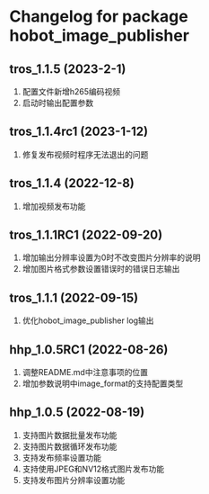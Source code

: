 # Changelog for package hobot_image_publisher

tros_1.1.5 (2023-2-1)
------------------
1. 配置文件新增h265编码视频
2. 启动时输出配置参数

tros_1.1.4rc1 (2023-1-12)
------------------
1. 修复发布视频时程序无法退出的问题

tros_1.1.4 (2022-12-8)
------------------
1. 增加视频发布功能

tros_1.1.1RC1 (2022-09-20)
------------------
1. 增加输出分辨率设置为0时不改变图片分辨率的说明
2. 增加图片格式参数设置错误时的错误日志输出

tros_1.1.1 (2022-09-15)
------------------
1. 优化hobot_image_publisher log输出

hhp_1.0.5RC1 (2022-08-26)
------------------
1. 调整README.md中注意事项的位置
2. 增加参数说明中image_format的支持配置类型

hhp_1.0.5 (2022-08-19)
------------------
1. 支持图片数据批量发布功能
2. 支持图片数据循环发布功能
3. 支持发布频率设置功能
4. 支持使用JPEG和NV12格式图片发布功能
5. 支持发布图片分辨率设置功能
